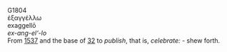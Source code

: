 <body>
  <p>G1804<br>  ἐξαγγέλλω  <br> exaggellō  <br><i>ex-ang-el‘-lo </i><br>From <a href="g1537.htm">1537</a> and the base of <a href="g0032.htm">32</a>  to <i>publish</i>, that is, <i>celebrate:</i> - shew forth.<br></p>
 </body>